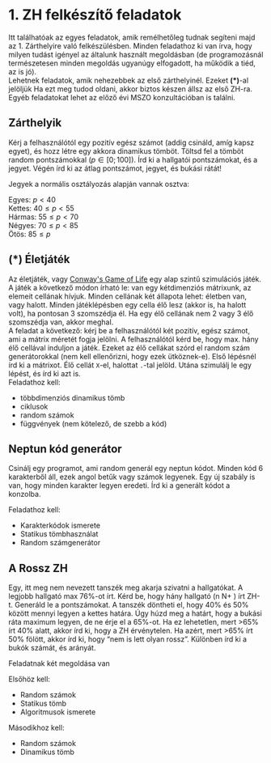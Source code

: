 # 1. ZH felkészítő feladatok

Itt találhatóak az egyes feladatok, amik remélhetőleg tudnak segíteni majd az 1. Zárthelyire való felkészülésben. Minden feladathoz ki van írva, hogy milyen tudást igényel az általunk használt megoldásban (de programozásnál természetesen minden megoldás ugyanúgy elfogadott, ha működik a tiéd, az is jó).  
Lehetnek feladatok, amik nehezebbek az első zárthelyinél. Ezeket **(\*)**-al jelöljük Ha ezt meg tudod oldani, akkor biztos készen állsz az első ZH-ra.  
Egyéb feladatokat lehet az előző évi MSZO konzultációban is találni.

## Zárthelyik

Kérj a felhasználótól egy pozitív egész számot (addig csináld, amíg kapsz egyet), és hozz létre egy akkora dinamikus tömböt. Töltsd fel a tömböt random pontszámokkal $(p \in [0; 100])$. Írd ki a hallgatói pontszámokat, és a jegyet. Végén írd ki az átlag pontszámot, jegyet, és bukási rátát!

Jegyek a normális osztályozás alapján vannak osztva:  

Egyes: $p < 40$  
Kettes: $40 \leq p < 55$  
Hármas: $55 \leq p < 70$  
Négyes: $70 \leq p < 85$  
Ötös: $85 \leq p$  

## **(\*)** Életjáték

Az életjáték, vagy [Conway's Game of Life](https://en.wikipedia.org/wiki/Conway%27s_Game_of_Life) egy alap szintű szimulációs játék. A játék a következő módon írható le: van egy kétdimenziós mátrixunk, az elemeit cellának hívjuk. Minden cellának két állapota lehet: életben van, vagy halott. Minden játéklépésben egy cella élő lesz (akkor is, ha halott volt), ha pontosan 3 szomszédja él. Ha egy élő cellának nem 2 vagy 3 élő szomszédja van, akkor meghal.  
A feladat a következő: kérj be a felhasználótól két pozitív, egész számot, ami a mátrix méretét fogja jelölni. A felhasználótól kérd be, hogy max. hány élő cellával induljon a játék. Ezeket az élő cellákat szórd el random szám generátorokkal (nem kell ellenőrizni, hogy ezek ütköznek-e). Első lépésnél írd ki a mátrixot. Élő cellát `X`-el, halottat `.`-tal jelöld. Utána szimulálj le egy lépést, és írd ki azt is.  
Feladathoz kell:

- többdimenziós dinamikus tömb
- ciklusok
- random számok
- függvények (nem kötelező, de szebb a kód)

## Neptun kód generátor  

Csinálj egy programot, ami random generál egy neptun kódot. Minden kód 6 karakterből áll, ezek angol betűk vagy számok legyenek. Egy új szabály is van, hogy minden karakter legyen eredeti. Írd ki a generált kódot a konzolba.

Feladathoz kell:

- Karakterkódok ismerete
- Statikus tömbhasználat
- Random számgenerátor

## A Rossz ZH  

Egy, itt meg nem nevezett tanszék meg akarja szivatni a hallgatókat. A legjobb hallgató max 76%-ot írt. Kérd be, hogy hány hallgató (n N+ ) írt ZH-t. Generáld le a pontszámokat. A tanszék döntheti el, hogy 40% és 50% között mennyi legyen a kettes határa. Úgy húzd meg a határt, hogy a bukási ráta maximum legyen, de ne érje el a 65%-ot. Ha ez lehetetlen, mert >65% írt 40% alatt, akkor írd ki, hogy a ZH érvénytelen. Ha azért, mert >65% írt 50% fölött, akkor írd ki, hogy “nem is lett olyan rossz”. Különben írd ki a bukók számát, és arányát.

Feladatnak két megoldása van

Elsőhöz kell:

- Random számok
- Statikus tömb
- Algoritmusok ismerete

Másodikhoz kell:

- Random számok
- Dinamikus tömb
